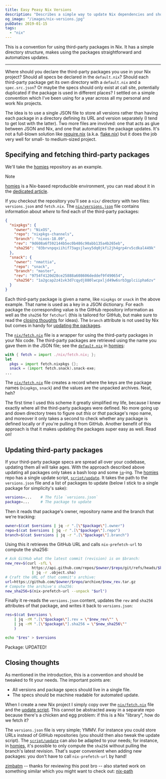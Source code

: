 ```yaml
---
title: Easy Peasy Nix Versions
description: "Describes a simple way to update Nix dependencies and shows a simple Bash script implementing it"
og_image: "/images/nix-versions.jpg"
pubDate: 2019-01-15
tags:
  - "nix"
---
```


This is a convention for using third-party packages in Nix. It has a simple
directory structure, makes using the packages straightforward and automatizes
updates.

<!--more-->

---

Where should you declare the third-party packages you use in your Nix project?
Should all specs be declared in the `default.nix`? Should each third-party
package get its own directory with a `default.nix` and a `spec.src.json`? Or
maybe the specs should only exist at call site, potentially duplicated if the
package is used in different places? I settled on a simple convention which
I've been using for a year across all my personal and work Nix projects.

The idea is to use a single JSON file to store all versions rather than having
each package in a directory defining its URL and version separately (I tend to
get lost with the latter). Two more files are involved: one that acts as glue
between JSON and Nix, and one that automatizes the package updates. It's not a
full-blown solution like [require.nix] (a.k.a. [flake.nix]) but it does the
job very well for small- to medium-sized project.

## Specifying and fetching third-party packages

We'll take the [homies] repository as an example.

> [!NOTE]
>
> [homies] is a Nix-based reproducible environment, you can read about it in the
> [dedicated article][homies-article].

If you checkout the repository you'll see a `nix/` directory with two files:
`versions.json` and `fetch.nix`. The [`nix/versions.json`] file contains
information about _where_ to find each of the third-party packages:

```json
{
  "nixpkgs": {
    "owner": "NixOS",
    "repo": "nixpkgs-channels",
    "branch": "nixos-18.09",
    "rev": "9d608a6f592144b5ec0b486c90abb135a4b265eb",
    "sha256": "03brvnpqxiihif73agsjlwvy5dq0jkfi2jh4grp4rv5cdkal449k"
  },
  "snack": {
    "owner": "nmattia",
    "repo": "snack",
    "branch": "master",
    "rev": "9754f4120d28ce25888a608606deddef9f490654",
    "sha256": "1a2gcap2z41vk3d7cqydj880lwcpxljd49w6srb3gplciipha6zv"
  }
}
```

Each third-party package is given a name, like `nixpkgs` or `snack` in the
above example. That name is used as a key in a JSON dictionary. For each package the
corresponding value is the GitHub repository information as well as the
`sha256` for `fetchurl` (this is tailored for GitHub, but make sure to read the
[closing thoughts](#closing-thoughts) for ideas). The `branch` attribute is not
used by Nix but comes in handy for [updating the
packages](#updating-third-party-packages).

The [`nix/fetch.nix`] file is a wrapper for using the third-party packages in
your Nix code. The third-party packages are retrieved using the name you gave
them in the JSON file; see the [`default.nix`] in [homies]:

```nix
with { fetch = import ./nix/fetch.nix; };
let
  pkgs = import fetch.nixpkgs {};
  snack = (import fetch.snack).snack-exe;
...
```

The [`nix/fetch.nix`] file creates a record where the keys are the package
names (`nixpkgs`, `snack`) and the values are the unpacked archives. Neat,
heh?

The first time I used this scheme it greatly simplified my life, because I knew
exactly where all the third-party packages were defined. No more going up and
down directory trees to figure out _this_ or _that_ package's repo name, and
moreover it only takes a second to check whether any package is defined locally
or if you're pulling it from GitHub. Another benefit of this approach is that
it makes updating the packages super easy as well. Read on!

## Updating third-party packages

If your third-party package specs are spread all over your codebase, updating
them all will take ages. With the approach described above updating all
packages only takes a bash loop and some [`jq`]-ing. The [homies] repo has a
single update script, [`script/update`]. It takes the path to the
`versions.json` file and a list of packages to update (below I stick to a
single package for simplicity's sake):

```bash
versions=...    # The file `versions.json`
package=...     # The package to update
```

Then it reads that package's owner, repository name and the branch that we're
tracking:

```bash
owner=$(cat $versions | jq -r ".[\"$package\"].owner")
repo=$(cat $versions | jq -r ".[\"$package\"].repo")
branch=$(cat $versions | jq -r ".[\"$package\"].branch")
```

Using this it retrieves the GitHub URL and calls `nix-prefetch-url` to compute
the sha256:

```bash
# Ask GitHub what the latest commit (revision) is on $branch:
new_rev=$(curl -sfL \
            https://api.github.com/repos/$owner/$repo/git/refs/heads/$branch \
            | jq -r .object.sha)
# Craft the URL of that commit's archive:
url=https://github.com/$owner/$repo/archive/$new_rev.tar.gz
# Compute the archive's sha256:
new_sha256=$(nix-prefetch-url --unpack "$url")
```

Finally it re-reads the `versions.json` content, updates the `rev` and `sha256`
attributes of that package, and writes it back to `versions.json`:

```bash
res=$(cat $versions \
    | jq -rM ".[\"$package\"].rev = \"$new_rev\"" \
    | jq -rM ".[\"$package\"].sha256 = \"$new_sha256\""
    )

echo "$res" > $versions
```

Package: UPDATED!

## Closing thoughts

As mentioned in the introduction, this is a convention and should be tweaked to
fit your needs. The important points are:

- All versions and package specs should live in a single file.
- The specs should be machine readable for automated update.

When I create a new Nix project I simply copy over the [`nix/fetch.nix`] file
and the [update script][`script/update`]. This cannot be abstracted away in a
separate repo because there's a chicken and egg problem: if this is a Nix
"library", how do we fetch it?

The `versions.json` file is very simple; YMMV. For instance you could store
URLs instead of GitHub repositories (you should then also tweak the update
script). The [`script/update`] can also be adapted to your needs; for instance,
in [homies], it's possible to only compute the `sha256` without pulling the
branch's latest revision. That's super convenient when adding new packages: you
don't have to call `nix-prefetch-url` by hand!

[zimbatm] -- thanks for reviewing this post bro -- also started work on
something similar which you might want to check out: [nix-path]

[`default.nix`]: https://github.com/nmattia/homies/blob/b32cb0a02360968296ddea7463952c98e1af92d2/default.nix
[`jq`]: https://stedolan.github.io/jq/
[`nix/fetch.nix`]: https://github.com/nmattia/homies/blob/b32cb0a02360968296ddea7463952c98e1af92d2/nix/fetch.nix
[`nix/versions.json`]: https://github.com/nmattia/homies/blob/b32cb0a02360968296ddea7463952c98e1af92d2/nix/versions.json
[`script/update`]: https://github.com/nmattia/homies/blob/b32cb0a02360968296ddea7463952c98e1af92d2/script/update
[homies-article]: https://nmattia.com/posts/2018-03-21-nix-reproducible-setup-linux-macos.html
[homies]: https://github.com/nmattia/homies
[flake.nix]: https://github.com/nix-community/flake
[require.nix]: https://www.youtube.com/watch?v=DHOLjsyXPtM
[nix-path]: https://github.com/zimbatm/nix-path
[zimbatm]: https://zimbatm.com/
